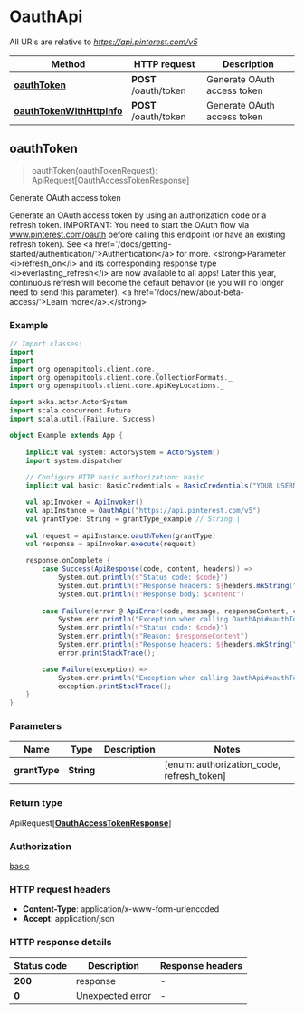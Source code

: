 # OauthApi

All URIs are relative to *https://api.pinterest.com/v5*

Method | HTTP request | Description
------------- | ------------- | -------------
[**oauthToken**](OauthApi.md#oauthToken) | **POST** /oauth/token | Generate OAuth access token
[**oauthTokenWithHttpInfo**](OauthApi.md#oauthTokenWithHttpInfo) | **POST** /oauth/token | Generate OAuth access token



## oauthToken

> oauthToken(oauthTokenRequest): ApiRequest[OauthAccessTokenResponse]

Generate OAuth access token

Generate an OAuth access token by using an authorization code or a refresh token.  IMPORTANT: You need to start the OAuth flow via www.pinterest.com/oauth before calling this endpoint (or have an existing refresh token).  See &lt;a href&#x3D;&#39;/docs/getting-started/authentication/&#39;&gt;Authentication&lt;/a&gt; for more.  &lt;strong&gt;Parameter &lt;i&gt;refresh_on&lt;/i&gt; and its corresponding response type &lt;i&gt;everlasting_refresh&lt;/i&gt; are now available to all apps! Later this year, continuous refresh will become the default behavior (ie you will no longer need to send this parameter). &lt;a href&#x3D;&#39;/docs/new/about-beta-access/&#39;&gt;Learn more&lt;/a&gt;.&lt;/strong&gt;

### Example

```scala
// Import classes:
import 
import 
import org.openapitools.client.core._
import org.openapitools.client.core.CollectionFormats._
import org.openapitools.client.core.ApiKeyLocations._

import akka.actor.ActorSystem
import scala.concurrent.Future
import scala.util.{Failure, Success}

object Example extends App {
    
    implicit val system: ActorSystem = ActorSystem()
    import system.dispatcher
    
    // Configure HTTP basic authorization: basic
    implicit val basic: BasicCredentials = BasicCredentials("YOUR USERNAME", "YOUR PASSWORD")

    val apiInvoker = ApiInvoker()
    val apiInstance = OauthApi("https://api.pinterest.com/v5")
    val grantType: String = grantType_example // String | 
    
    val request = apiInstance.oauthToken(grantType)
    val response = apiInvoker.execute(request)

    response.onComplete {
        case Success(ApiResponse(code, content, headers)) =>
            System.out.println(s"Status code: $code}")
            System.out.println(s"Response headers: ${headers.mkString(", ")}")
            System.out.println(s"Response body: $content")
        
        case Failure(error @ ApiError(code, message, responseContent, cause, headers)) =>
            System.err.println("Exception when calling OauthApi#oauthToken")
            System.err.println(s"Status code: $code}")
            System.err.println(s"Reason: $responseContent")
            System.err.println(s"Response headers: ${headers.mkString(", ")}")
            error.printStackTrace();

        case Failure(exception) => 
            System.err.println("Exception when calling OauthApi#oauthToken")
            exception.printStackTrace();
    }
}
```

### Parameters


Name | Type | Description  | Notes
------------- | ------------- | ------------- | -------------
 **grantType** | **String**|  | [enum: authorization_code, refresh_token]

### Return type

ApiRequest[[**OauthAccessTokenResponse**](OauthAccessTokenResponse.md)]


### Authorization

[basic](../README.md#basic)

### HTTP request headers

- **Content-Type**: application/x-www-form-urlencoded
- **Accept**: application/json

### HTTP response details
| Status code | Description | Response headers |
|-------------|-------------|------------------|
| **200** | response |  -  |
| **0** | Unexpected error |  -  |

